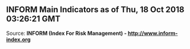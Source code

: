 ## INFORM Main Indicators as of Thu, 18 Oct 2018 03:26:21 GMT

Source: **INFORM (Index For Risk Management) - http://www.inform-index.org**